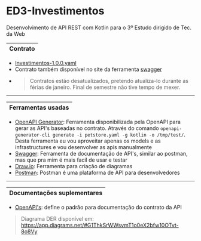 # ED3-Investimentos
Desenvolvimento de API REST com Kotlin para o 3º Estudo dirigido de Tec. da Web

| Contrato |
|----------|
 - [Investimentos-1.0.0.yaml](Contract/Investimentos-1.0.0.yaml)
 - Contrato também disponível no site da ferramenta [swagger](https://app.swaggerhub.com/apis-docs/GMCORDEIRO.inf/Investimentos/1.0.0#/)
 - > Contratos estão desatualizados, pretendo atualiza-lo durante as férias de janeiro. Final de semestre não tive tempo de mexer.

---
| Ferramentas usadas |
|--------------------|
 - [OpenAPI Generator](https://openapi-generator.tech/): Ferramenta disponibilizada pela OpenAPI para gerar as API's baseadas no contrato. Através do comando `openapi-generator-cli generate -i petstore.yaml -g kotlin -o /tmp/test/`. Desta ferramenta eu vou aproveitar apenas os models e as infrastructures e vou desenvolver as apis manualmente
 - [Swagger](https://swagger.io/): Ferramenta de documentação de API's, similar ao postman, mas que pra mim é mais facil de usar e testar
 - [Draw.io](https://app.diagrams.net/): Ferramenta para criação de diagramas
 - [Postman](https://www.postman.com/): Postman é uma plataforma de API para desenvolvedores

---
| Documentações suplementares |
|-----------------------------|
 - [OpenAPI's](https://www.openapis.org/): define o padrão para documentação do contrato da API

> Diagrama DER disponível em: https://app.diagrams.net/#G1ThkSrWWsvmT1o0eX2bfw10OTvt-8o8Vy
